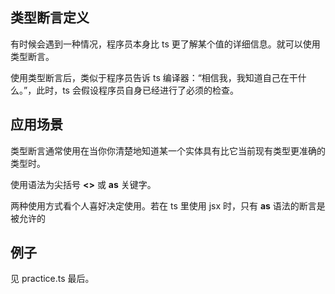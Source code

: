 
## 类型断言定义

有时候会遇到一种情况，程序员本身比 ts 更了解某个值的详细信息。就可以使用类型断言。

使用类型断言后，类似于程序员告诉 ts 编译器：“相信我，我知道自己在干什么。”，此时，ts 会假设程序员自身已经进行了必须的检查。

## 应用场景

类型断言通常使用在当你你清楚地知道某一个实体具有比它当前现有类型更准确的类型时。

使用语法为尖括号 **<>** 或 **as** 关键字。

两种使用方式看个人喜好决定使用。若在 ts 里使用 jsx 时，只有 **as** 语法的断言是被允许的

## 例子

见 practice.ts 最后。


